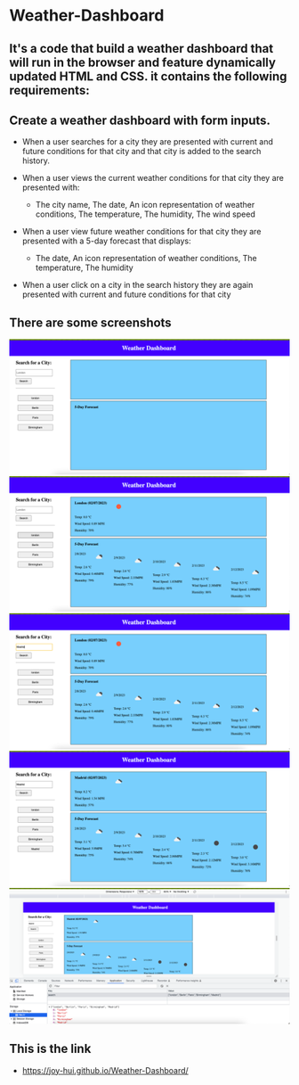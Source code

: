 # Weather-Dashboard
## It's a code that build a weather dashboard that will run in the browser and feature dynamically updated HTML and CSS. it contains the following requirements:

## Create a weather dashboard with form inputs.

* When a user searches for a city they are presented with current and future conditions for that city and that city is added to the search history.
* When a user views the current weather conditions for that city they are presented with:
    * The city name, The date, An icon representation of weather conditions, The temperature, The humidity, The wind speed
  
* When a user view future weather conditions for that city they are presented with a 5-day forecast that displays:
    * The date, An icon representation of weather conditions, The temperature, The humidity
* When a user click on a city in the search history they are again presented with current and future conditions for that city
 
## There are some screenshots
![image of screenshot2](1.png)
![image of screenshot1](2.png)
![image of screenshot3](3.png)
![image of screenshot4](4.png)
![image of screenshot5](5.png)


## This is the link
*  https://joy-hui.github.io/Weather-Dashboard/



